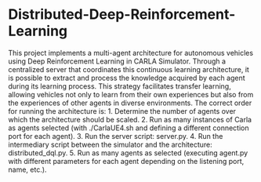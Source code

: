 # Distributed-Deep-Reinforcement-Learning
This project implements a multi-agent architecture for autonomous vehicles using Deep Reinforcement Learning in CARLA Simulator. Through a centralized server that coordinates this continuous learning architecture, it is possible to extract and process the knowledge acquired by each agent during its learning process. This strategy facilitates transfer learning, allowing vehicles not only to learn from their own experiences but also from the experiences of other agents in diverse environments.
The correct order for running the architecture is:
    1. Determine the number of agents over which the architecture should be scaled.
    2. Run as many instances of Carla as agents selected (with ./CarlaUE4.sh and defining a different connection port for each agent).
    3. Run the server script: server.py.
    4. Run the intermediary script between the simulator and the architecture: distributed_dql.py.
    5. Run as many agents as selected (executing agent.py with different parameters for each agent depending on the listening port, name, etc.).
